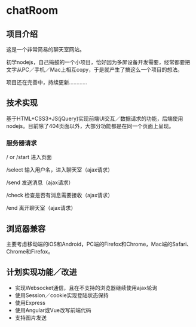 # chatRoom

## 项目介绍
这是一个非常简易的聊天室网站。

初学nodejs，自己捣鼓的一个小项目，恰好因为多屏设备开发需要，经常都要把文字从PC／手机／Mac上相互copy，于是就产生了搞这么一个项目的想法。

项目还在完善中，持续更新…………

## 技术实现
基于HTML+CSS3+JS(jQuery)实现前端UI交互／数据请求的功能，后端使用nodejs。目前除了404页面以外，大部分功能都是在同一个页面上呈现。

### 服务器请求
/ or /start 
进入页面

/select
输入用户名，进入聊天室（ajax请求）

/send
发送消息（ajax请求）

/check
检查是否有消息需要接收（ajax请求）

/end
离开聊天室（ajax请求）

## 浏览器兼容
主要考虑移动端的iOS和Android，PC端的Firefox和Chrome，Mac端的Safari、Chrome和Firefox。

## 计划实现功能／改进
* 实现Websocket通信，且在不支持的浏览器继续使用ajax轮询
* 使用Session／cookie实现登陆状态保持
* 使用Express
* 使用Angular或Vue改写前端代码
* 支持图片发送
